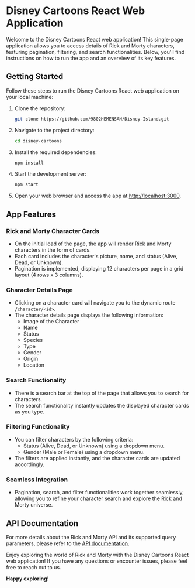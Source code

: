 # Disney Cartoons React Web Application

Welcome to the Disney Cartoons React web application! This single-page application allows you to access details of Rick and Morty characters, featuring pagination, filtering, and search functionalities. Below, you'll find instructions on how to run the app and an overview of its key features.

## Getting Started

Follow these steps to run the Disney Cartoons React web application on your local machine:

1. Clone the repository:

   ```bash
   git clone https://github.com/9802HEMENSAN/Disney-Island.git
   ```

2. Navigate to the project directory:

   ```bash
   cd disney-cartoons
   ```

3. Install the required dependencies:

   ```bash
   npm install
   ```

4. Start the development server:

   ```bash
   npm start
   ```

5. Open your web browser and access the app at [http://localhost:3000](http://localhost:3000).

## App Features

### Rick and Morty Character Cards

- On the initial load of the page, the app will render Rick and Morty characters in the form of cards.
- Each card includes the character's picture, name, and status (Alive, Dead, or Unknown).
- Pagination is implemented, displaying 12 characters per page in a grid layout (4 rows x 3 columns).

### Character Details Page

- Clicking on a character card will navigate you to the dynamic route `/character/<id>`.
- The character details page displays the following information:
  - Image of the Character
  - Name
  - Status
  - Species
  - Type
  - Gender
  - Origin
  - Location

### Search Functionality

- There is a search bar at the top of the page that allows you to search for characters.
- The search functionality instantly updates the displayed character cards as you type.

### Filtering Functionality

- You can filter characters by the following criteria:
  - Status (Alive, Dead, or Unknown) using a dropdown menu.
  - Gender (Male or Female) using a dropdown menu.
- The filters are applied instantly, and the character cards are updated accordingly.

### Seamless Integration

- Pagination, search, and filter functionalities work together seamlessly, allowing you to refine your character search and explore the Rick and Morty universe.

## API Documentation

For more details about the Rick and Morty API and its supported query parameters, please refer to the [API documentation](https://rickandmortyapi.com/documentation/).

Enjoy exploring the world of Rick and Morty with the Disney Cartoons React web application! If you have any questions or encounter issues, please feel free to reach out to us.

**Happy exploring!**